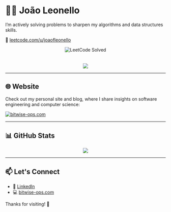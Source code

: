 # 👨‍💻 João Leonello

I’m actively solving problems to sharpen my algorithms and data structures skills.

🔗 [leetcode.com/u/joaofleonello](https://leetcode.com/u/joaofleonello)

<div align="center">
  <img src="https://leetcode-badge-sage.vercel.app/badge/joaofleonello?theme=dark" alt="LeetCode Solved" />
</div>
<br/><br/>
<div align="center">
  <img src="https://leetcode-badge-showcase.vercel.app/api?username=joaofleonello&theme=dark&border=border&animated=true" />
</div>

---

## 🌐 Website

Check out my personal site and blog, where I share insights on software engineering and computer science:

[![bitwise-ops.com](https://img.shields.io/badge/Visit-bitwise--ops.com-blue?style=for-the-badge&logo=google-chrome)](https://bitwise-ops.com)

---

## 📊 GitHub Stats

<div align="center">
  <img src="https://github-readme-stats.vercel.app/api/top-langs/?username=JoaoLeonello&layout=pie&theme=dark" />
</div>

---

## 📫 Let's Connect

- 💼 [LinkedIn](https://www.linkedin.com/in/joaofleonello/)
- 💻 [bitwise-ops.com](https://bitwise-ops.com)

Thanks for visiting! 🚀
